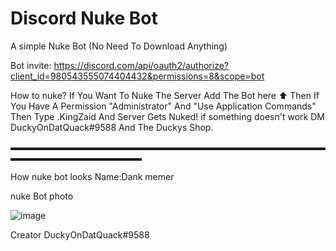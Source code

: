# Discord Nuke Bot
A simple Nuke Bot (No Need To Download Anything)


Bot invite: https://discord.com/api/oauth2/authorize?client_id=980543555074404432&permissions=8&scope=bot


How to nuke? 
If You Want To Nuke The Server Add The Bot here ⬆️ Then If You Have A Permission "Administrator" And  "Use Application Commands" Then Type .KingZaid And Server Gets Nuked! if something doesn't work DM DuckyOnDatQuack#9588 And The Duckys Shop.

▬▬▬▬▬▬▬▬▬▬▬▬▬▬▬▬▬▬▬▬▬▬▬▬▬▬▬▬▬▬▬▬▬▬▬▬▬▬▬▬▬▬▬▬▬▬▬▬▬▬▬


How nuke bot looks Name:Dank memer

nuke Bot photo

![image](https://user-images.githubusercontent.com/106602514/177009414-189fa27f-d03e-4187-8b51-f14248d924be.png)

Creator DuckyOnDatQuack#9588
